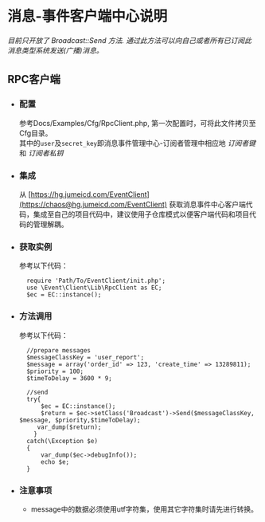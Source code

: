 # 消息-事件客户端中心说明

###### _目前只开放了 Broadcast::Send 方法. 通过此方法可以向自己或者所有已订阅此消息类型系统发送(广播)消息。_

## RPC客户端    
* ### 配置
  参考Docs/Examples/Cfg/RpcClient.php, 第一次配置时，可将此文件拷贝至Cfg目录。    
  其中的`user`及`secret_key`即消息事件管理中心-订阅者管理中相应地 _订阅者键_ 和 _订阅者私钥_
  
* ### 集成

    从 [https://hg.jumeicd.com/EventClient](https://chaos@hg.jumeicd.com/EventClient) 获取消息事件中心客户端代码，集成至自己的项目代码中，建议使用子仓库模式以便客户端代码和项目代码的管理解耦。    

* ### 获取实例

    参考以下代码：    
    
        require 'Path/To/EventClient/init.php';
        use \Event\Client\Lib\RpcClient as EC;
        $ec = EC::instance();


* ### 方法调用    
    
    参考以下代码：     
    
        //prepare messages
        $messageClassKey = 'user_report';
        $message = array('order_id' => 123, 'create_time' => 13289811);
        $priority = 100;
        $timeToDelay = 3600 * 9;
        
        //send
        try{
            $ec = EC::instance();
            $return = $ec->setClass('Broadcast')->Send($messageClassKey, $message, $priority,$timeToDelay);
           var_dump($return);
          }
        catch(\Exception $e)
        {
            var_dump($ec->debugInfo());
            echo $e;
        }        


* ### 注意事项

  * message中的数据必须使用utf字符集，使用其它字符集时请先进行转换。

